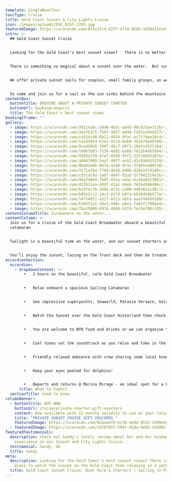 ```yaml
---
template: SingleBoatTour
tourType: Cruise
title: Gold Coast Sunset & City Lights Cruise
icon: /images/uploads/DSC_0357-1703.jpg
featuredImage: https://ucarecdn.com/874a37c4-62f7-4734-958b-3d39d11ec6fd/-/preview/-/enhance/50/
intro: >-
  ## Gold Coast Sunset Cruise


  Looking for the Gold Coast's best sunset views?   There is no better place to watch the sunset on the Gold Coast than relaxing on a yacht on the Broadwater!   No seriously...


  There is something so magical about a sunset over the water.  But surrounded by it?  Well that's something else...    


  We offer private sunset sails for couples, small family groups, as well as larger groups of up to 42 guests.  


  So come and join us for a sail as the sun sinks behind the mountains of the Gold Coast Hinterland and casts a glow across the calm waters of the Gold Coast Broadwater.
contentBox:
  buttonTitle: ENQUIRE ABOUT A PRIVATE SUNSET CHARTER
  buttonUrl: booking-enquiry
  title: The Gold Coast's best sunset views
bookingIframe: ""
gallery:
  - image: https://ucarecdn.com/3911a16c-58d6-483c-ab45-90c925ae713b/-/preview/-/enhance/50/
  - image: https://ucarecdn.com/3acfb375-f50f-485f-ad48-f497ce94d377/-/preview/-/enhance/13/
  - image: https://ucarecdn.com/ca31dcd0-6b11-4934-9fac-ac7c74ae10c4/-/preview/-/enhance/39/
  - image: https://ucarecdn.com/1a7d5854-61e1-4fc6-8ab8-30297de40790/-/preview/-/enhance/50/
  - image: https://ucarecdn.com/9ced1658-7097-4bc7-b9f1-10efaf65f184/-/preview/-/enhance/25/
  - image: https://ucarecdn.com/1d9b7b83-755b-4d92-ba6b-fd21b4db5894/-/preview/-/enhance/39/
  - image: https://ucarecdn.com/9269a739-47ef-4540-9ff3-337c0dd3d07e/-/preview/-/enhance/50/
  - image: https://ucarecdn.com/a0047999-5aaf-4dff-acb2-d2c838d353f0/-/preview/-/enhance/25/
  - image: https://ucarecdn.com/8be61e6b-0bfa-4c60-974c-3744fea80fa8/-/preview/-/enhance/36/
  - image: https://ucarecdn.com/3171af8a-ff68-4b50-b48b-d28a19742d9c/-/preview/-/enhance/41/
  - image: https://ucarecdn.com/c55cdc8d-3a07-4847-83a5-577941519a1b/-/preview/-/enhance/50/
  - image: https://ucarecdn.com/46a748e9-7b87-431a-a2ac-6c2ba0d13061/-/preview/-/enhance/50/
  - image: https://ucarecdn.com/42f631aa-ddd7-41a1-b4eb-762b4546d9ec/-/preview/-/enhance/42/
  - image: https://ucarecdn.com/b24fbc76-268a-4751-a300-4d648a3cd9c7/-/preview/-/enhance/50/
  - image: https://ucarecdn.com/b85e2cc2-2dc2-42fd-b8fa-eb164b9bf27e/-/preview/-/enhance/27/
  - image: https://ucarecdn.com/14f24d71-a217-41c5-abb3-aaa7a945d188/-/preview/-/enhance/24/
  - image: https://ucarecdn.com/b3b551a1-34a1-440c-a8e1-fe62fc790aed/-/preview/-/enhance/34/
  - image: https://ucarecdn.com/7ba15080-d97b-4046-b1fd-7ec0a700c195/-/preview/-/enhance/33/
contentColumnTitle: Sundowners on the water...
contentColumn: >-
  Join us for a cruise of the Gold Coast Broadwater aboard a beautiful sailing
  catamaran


  Twilight is a beautiful time on the water, and our sunset charters are the perfect way to create the ultimate romantic date night, entertain clients or celebrate a special birthday or life event.  


  You’ll enjoy the sunset, lazing on the front deck and then be treated to the stunning Gold Coast city skyline lit up after dark on your return voyage to the marina.
accordionSection:
  accordion:
    - dropdownContent: >-
        •	2 hours on the beautiful, calm Gold Coast Broadwater


        •	Relax onboard a spacious Sailing Catamaran


        •	See impressive superyachts, Seaworld, Palazzo Versace, Gold Coast Seaway, Wavebreak Island, South Stradbroke Island and local wildlife.


        •	Watch the Sunset over the Gold Coast Hinterland then check out the Sparkling City lights as you see the Gold Coast in a new light. 


        •	You are welcome to BYO food and drinks or we can organise this for you on request.  


        •	Cool tunes set the soundtrack as you relax and take in the views


        •	Friendly relaxed ambience with crew sharing some local knowledge


        •	Keep your eyes peeled for dolphins!


        •	Departs and returns @ Marina Mirage - an ideal spot for a beautiful waterfront meal or drinks before or after your cruise.
      title: What to Expect
  sectionTitle: need to know
columnBanner:
  - buttonTitle: BUY NOW
    buttonUrl: cruise/private-charter-gift-vouchers
    content: Now available with 12 months validity to use at your leisure.
    title: "PRIVATE SUNSET CRUISE GIFT VOUCHERS "
    featuredImage: https://ucarecdn.com/03aaaef0-bc70-4e9d-8533-3309e9a7d59f/
  - featuredImage: https://ucarecdn.com/c6767657-504f-42da-9e05-e9388170030d/
featuredTestimonials:
  description: Check out Sandy's lovely review about her and her husband's
    experience on our Sunset and City Lights Cruise...
  testimonial: Sandy, UK
  title: Sandy
meta:
  description: Looking for the Gold Coast's best sunset views? There is no better
    place to watch the sunset on the Gold Coast than relaxing on a yacht
  title: Gold Coast Sunset Cruise, Boat Hire & Charters | Sailing in Paradise
---
```

